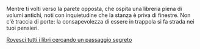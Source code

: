 Mentre ti volti verso la parete opposta, che ospita una libreria piena di volumi antichi, 
noti con inquietudine che la stanza è priva di finestre.
Non c'è traccia di porte: la consapevolezza di essere in trappola si fa strada nei tuoi pensieri.

[Rovesci tutti i libri cercando un passaggio segreto](cerca-passaggio/cerca-passaggio.md)
